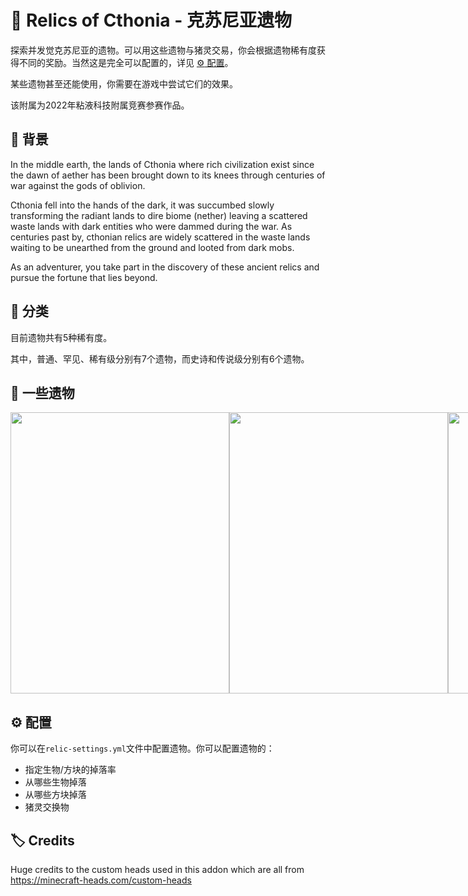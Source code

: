 # :european_castle: Relics of Cthonia - 克苏尼亚遗物

探索并发觉克苏尼亚的遗物。可以用这些遗物与猪灵交易，你会根据遗物稀有度获得不同的奖励。当然这是完全可以配置的，详见 [:gear: 配置](#gear-配置)。

某些遗物甚至还能使用，你需要在游戏中尝试它们的效果。

该附属为2022年粘液科技附属竞赛参赛作品。

## :sparkler: 背景
In the middle earth, the lands of Cthonia where rich civilization exist since the dawn of aether has been brought down to its knees through centuries of war against the gods of oblivion. 

Cthonia fell into the hands of the dark, it was succumbed slowly transforming the radiant lands to dire biome (nether) leaving a scattered waste lands with dark entities who were dammed during the war. As centuries past by, cthonian relics are widely scattered in the waste lands waiting to be unearthed from the ground and looted from dark mobs. 

As an adventurer, you take part in the discovery of these ancient relics and pursue the fortune that lies beyond.

## 💫 分类

目前遗物共有5种稀有度。  

其中，普通、罕见、稀有级分别有7个遗物，而史诗和传说级分别有6个遗物。

## :gem: 一些遗物

<div align="center">
  <div style="display: flex;">
    <img src="https://user-images.githubusercontent.com/88238718/173015529-fd101d6b-2e82-4b6d-94f2-97a6249dae22.png" width="350" height="450" style="vertical-align: top;">
    <img src="https://user-images.githubusercontent.com/88238718/173015551-f29b539f-57ee-42fc-8da3-5d1b798b3164.png" width="350" height="450" style="vertical-align: top;">
    <img src="https://user-images.githubusercontent.com/88238718/173015548-c5003f1f-779b-4a55-acb1-394bb95f56d1.png" width="350" height="450" style="vertical-align: top;">
    <img src="https://user-images.githubusercontent.com/88238718/173015536-001e8435-d1d4-439c-a586-9644f40f2580.png" width="350" height="450" style="vertical-align: top;">
    <img src="https://user-images.githubusercontent.com/88238718/173015545-76ad48e3-263f-4450-83d3-776178a2b8f6.png" width="350" height="450" style="vertical-align: top;">
  </div> 
</div>

## :gear: 配置

你可以在`relic-settings.yml`文件中配置遗物。你可以配置遗物的：

- 指定生物/方块的掉落率
- 从哪些生物掉落
- 从哪些方块掉落
- 猪灵交换物

## :label: Credits
Huge credits to the custom heads used in this addon which are all from https://minecraft-heads.com/custom-heads


